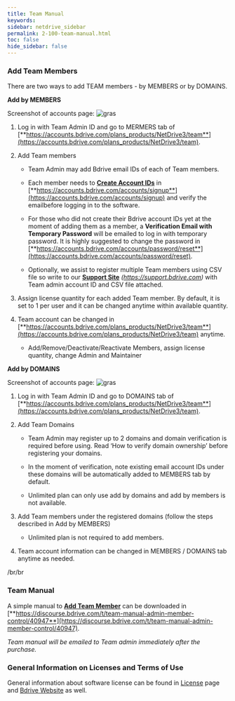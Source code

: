 ```yaml
---
title: Team Manual
keywords:
sidebar: netdrive_sidebar
permalink: 2-100-team-manual.html
toc: false
hide_sidebar: false
---
```


### **Add Team Members**

There are two ways to add TEAM members - by MEMBERS or by DOMAINS. 

**Add by MEMBERS**

<p>Screenshot of accounts page: <img src="img/by_members.jpg" alt="gras" /></p>

1. Log in with Team Admin ID and go to MERMERS tab of [**https://accounts.bdrive.com/plans_products/NetDrive3/team**](https://accounts.bdrive.com/plans_products/NetDrive3/team).

2. Add Team members 

   * Team Admin may add Bdrive email IDs of each of Team members.

   *	Each member needs to [**Create Account IDs**](#create-account-id) in [**https://accounts.bdrive.com/accounts/signup**](https://accounts.bdrive.com/accounts/signup) and verify the emailbefore logging in to the software.

   *	For those who did not create their Bdrive account IDs yet at the moment of adding them as a member, a **Verification Email with Temporary Password** will be emailed to log in with temporary password.  It is highly suggested to change the password in [**https://accounts.bdrive.com/accounts/password/reset**](https://accounts.bdrive.com/accounts/password/reset).

   *	Optionally, we assist to register multiple Team members using CSV file so write to our [**Support Site**](#support-site) _(https://support.bdrive.com)_ with Team admin account ID and CSV file attached.

3. Assign license quantity for each added Team member.  By default, it is set to 1 per user and it can be changed anytime within available quantity. 

4. Team account can be changed in [**https://accounts.bdrive.com/plans_products/NetDrive3/team**](https://accounts.bdrive.com/plans_products/NetDrive3/team) anytime.

   *	Add/Remove/Deactivate/Reactivate Members, assign license quantity, change Admin and Maintainer


**Add by DOMAINS**

<p>Screenshot of accounts page: <img src="img/by_domains.jpg" alt="gras" /></p>

1. Log in with Team Admin ID and go to DOMAINS tab of [**https://accounts.bdrive.com/plans_products/NetDrive3/team**](https://accounts.bdrive.com/plans_products/NetDrive3/team).

2. Add Team Domains

   * Team Admin may register up to 2 domains and domain verification is required before using.  Read ‘How to verify domain ownership’ before registering your domains.
   
   * In the moment of verification, note existing email account IDs under these domains will be automatically added to MEMBERS tab by default.
   
   * Unlimited plan can only use add by domains and add by members is not available.

3. Add Team members under the registered domains (follow the steps described in Add by MEMBERS)

   *	Unlimited plan is not required to add members.

4. Team account information can be changed in MEMBERS / DOMAINS tab anytime as needed.



/br/br




### **Team Manual**

A simple manual to [**Add Team Member**](#add-team-member) can be downloaded in [**https://discourse.bdrive.com/t/team-manual-admin-member-control/40947**](https://discourse.bdrive.com/t/team-manual-admin-member-control/40947).

_Team manual will be emailed to Team admin immediately after the purchase._


### **General Information on Licenses and Terms of Use**

General information about software license can be found in [License](3-14-license) page and [Bdrive Website](https://www.bdrive.com) as well.
